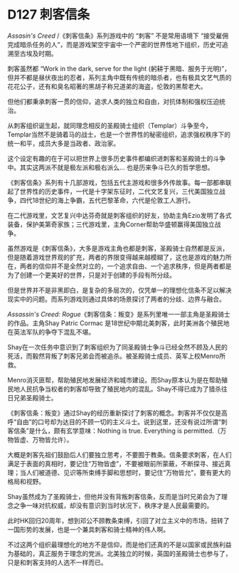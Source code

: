 # D127 刺客信条
_Assasin's Creed_ /《刺客信条》系列游戏中的 “刺客” 不是常用语境下 “接受雇佣完成暗杀任务的人”，而是游戏架空宇宙中一个严密的世界性地下组织，历史可追溯至古埃及时期。

刺客虽然都 “Work in the dark, serve for the light (躬耕于黑暗、服务于光明)”，但并不都是昼伏夜出的忍者，系列主角中既有传统的暗杀者，也有极具文艺气质的花花公子，还有和臭名昭著的黑胡子称兄道弟的海盗，伦敦的黑帮老大。

但他们都秉承刺客一贯的信仰，追求人类的独立和自由，对抗体制和强权压迫统治。

从刺客组织诞生起，就同理念相反的圣殿骑士组织（Templar）斗争至今，Templar当然不是骑着马的战士，也是一个世界性的秘密组织，追求强权秩序下的统一和平，成员大多是当政者、政治家。

这个设定有趣的在于可以把世界上很多历史事件都编织进刺客和圣殿骑士的斗争中。其实这两派不就是极左派和极右派么…  也是历来争斗已久的哲学思想。

《刺客信条》系列有十几部游戏，包括五代主游戏和很多外传故事。每一部都串联起了世界性的历史事件，一代是十字架东征时，二代文艺复兴，三代美国独立战争，四代18世纪的海上争霸，五代巴黎革命，六代是伦敦工人游行。

在二代游戏里，文艺复兴中达芬奇就是刺客组织的好友，协助主角Ezio发明了各式装备，保护美第奇家族；三代游戏里，主角Corner帮助华盛顿赢得美国独立战争。

虽然游戏是《刺客信条》，大多是游戏主角也都是刺客，圣殿骑士自然都是反派，但是随着游戏世界观的扩充，两者的界限变得越来越模糊了，这也是游戏的魅力所在，两者的信仰并不是全然对立的，一个追求自由、一个追求秩序，但是两者都是为了创建一个更美好的世界，只是对于创建的手段有所分歧。

但是世界并不是非黑即白，是复杂的多层次的，仅凭单一的理想化信条不足以解决现实中的问题。而系列游戏则通过具体的场景探讨了两者的分歧、边界与融合。

_Assassin's Creed: Rogue_《刺客信条：叛变》是系列里唯一一部主角是圣殿骑士的作品。主角Shay Patric Cormac 是18世纪中期北美刺客，此时美洲各个殖民地在英法军队的争夺下混乱不堪。

Shay在一次任务中意识到了刺客组织为了同圣殿骑士争斗已经全然不顾及人民的死活，而毅然背叛了刺客兄弟会而被追杀。被圣殿骑士成员、英军上校Menro所救。

Menro消灭匪帮，帮助殖民地发展经济和城市建设。而Shay原本认为是在帮助殖民地人民抗争当权者的刺客却导致了殖民地内的混乱。Shay不得已成为了猎杀往日兄弟圣殿骑士。

《刺客信条：叛变》通过Shay的经历重新探讨了刺客的概念。刺客并不仅仅是高呼“自由”的口号却为达目的不顾一切的主义斗士。说到这里，还没有说过所谓“刺客信条”是什么，颇有玄学意味：Nothing is true. Everything is permitted.（万物皆虚、万物皆允许）。

大概是刺客先祖们鼓励后人们要独立思考，不要囿于教条。信条要求刺客，在人们满足于表面的真相时，要记住“万物皆虚”，不要被眼前所蒙蔽，不断探寻、接近真理；当人们被道德、见识等所束缚手脚和思想时，要记住“万物皆允”，要有更大的格局和视野。

Shay虽然成为了圣殿骑士，但他并没有背叛刺客信条，反而是当时兄弟会为了理念之争一味对抗权威，却没有意识到当时状况下，秩序才是人民最需要的。

此时HK回归20周年，想到邓公不顾教条束缚，引回了对立主义中的市场，扭转了一国形势的发展，也是一个兼具刺客和骑士精神的伟人啊。

不过这两个组织最理想化的地方不是信仰，而是他们还真的不是以国家或民族利益为基础的，真正服务于理念的党派。北美独立的时候，英国的圣殿骑士也参与了，只是和刺客支持的人选不一样而已。